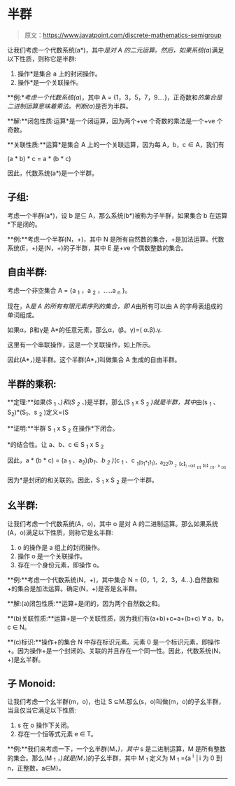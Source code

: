 # 半群

> 原文：<https://www.javatpoint.com/discrete-mathematics-semigroup>

让我们考虑一个代数系统(a*)，其中*是对 A 的二元运算。然后，如果系统(a*)满足以下性质，则称它是半群:

1.  操作*是集合 a 上的封闭操作。
2.  操作*是一个关联操作。

**例:**考虑一个代数系统(a*)，其中 A = {1，3，5，7，9....}，正奇数和*的集合是二进制运算意味着乘法。判断(a*)是否为半群。

**解:**闭包性质:运算*是一个闭运算，因为两个+ve 个奇数的乘法是一个+ve 个奇数。

**关联性质:**运算*是集合 A 上的一个关联运算，因为每 A，b，c ∈ A，我们有

(a * b) * c = a * (b * c)

因此，代数系统(a*)是一个半群。

## 子组:

考虑一个半群(a*)，设 b 是⊆ A，那么系统(b*)被称为子半群，如果集合 b 在运算*下是闭的。

**例:**考虑一个半群(N，+)，其中 N 是所有自然数的集合，+是加法运算。代数系统(E，+)是(N，+)的子半群，其中 E 是+ve 个偶数整数的集合。

## 自由半群:

考虑一个非空集合 A = {a <sub>1</sub> ，a <sub>2</sub> ，.....a <sub>n</sub> }。

现在，A*是 A 的所有有限元素序列的集合，即 A*由所有可以由 A 的字母表组成的单词组成。

如果α，β和γ是 A*的任意元素，那么α，(β。γ)=( α.β).γ.

这里有一个串联操作，这是一个关联操作，如上所示。

因此(A*，)是半群。这个半群(A*，)叫做集合 A 生成的自由半群。

## 半群的乘积:

**定理:**如果(S <sub>1</sub> 、*)和(S <sub>2</sub> 、*)是半群，那么(S <sub>1</sub> x S <sub>2</sub> *)就是半群，其中*由(s <sub>1</sub> 、S<sub>2</sub>)*(S<sub>1</sub>、s <sub>2</sub> )定义=(S

**证明:**半群 S <sub>1</sub> x S <sub>2</sub> 在操作*下闭合。

*的结合性。让 a、b、c ∈ S <sub>1</sub> x S <sub>2</sub>

因此，a * (b * c) = (a <sub>1</sub> 、a<sub>2</sub>)*(b<sub>1</sub>、b <sub>2</sub> )*(c <sub>1</sub> 、c <sub><sub>1</sub>(b<sub>1</sub>*<sub>1</sub>1<sub>1</sub>)，a<sub>2</sub><sub>2</sub>(b <sub><sub>2</sub>【c】<sub>)
=(a】<sub>【1】</sub>【b】<sub>【1】</sub>，a<sub>【2】</sub></sub></sub></sub>

因为*是封闭的和关联的。因此，S <sub>1</sub> x S <sub>2</sub> 是一个半群。

## 幺半群:

让我们考虑一个代数系统(A，o)，其中 o 是对 A 的二进制运算。那么如果系统(A，o)满足以下性质，则称它是幺半群:

1.  o 的操作是 a 组上的封闭操作。
2.  操作 o 是一个关联操作。
3.  存在一个身份元素，即操作 o。

**例:**考虑一个代数系统(N，+)，其中集合 N = {0，1，2，3，4...}.自然数和+的集合是加法运算。确定(N，+)是否是幺半群。

**解:(a)闭包性质:**运算+是闭的，因为两个自然数之和。

**(b)关联性质:**运算+是一个关联性质，因为我们有(a+b)+c=a+(b+c) ∀ a，b，c ∈ N。

**(c)标识:**操作+的集合 N 中存在标识元素。元素 0 是一个标识元素，即操作+。因为操作+是一个封闭的、关联的并且存在一个同一性。因此，代数系统(N，+)是幺半群。

## 子 Monoid:

让我们考虑一个幺半群(m，o)，也让 S ⊆M.那么(s，o)叫做(m，o)的子幺半群，当且仅当它满足以下性质:

1.  s 在 o 操作下关闭。
2.  存在一个恒等式元素 e ∈ T。

**例:**我们来考虑一下，一个幺半群(M，*)，其中* s 是二进制运算，M 是所有整数的集合。那么(M <sub>1</sub> ，*)就是(M，*)的子幺半群，其中 M <sub>1</sub> 定义为 M <sub>1</sub> ={a <sup>i</sup> │i 为 0 到 n，正整数，a∈M}。

* * *